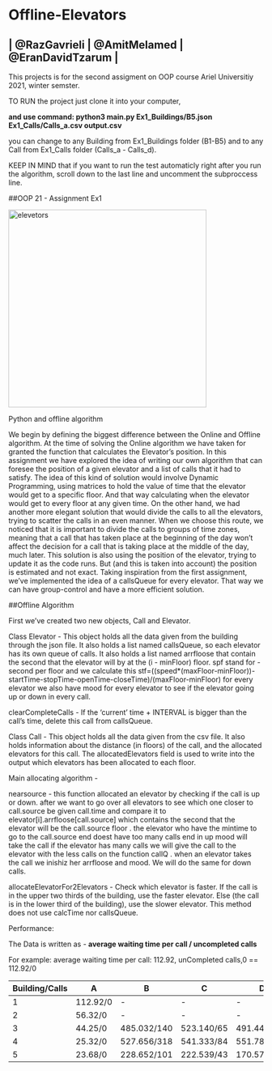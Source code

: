 ﻿# Offline-Elevators

## | @RazGavrieli | @AmitMelamed  | @EranDavidTzarum |

This projects is for the second assigment on OOP course Ariel Universitiy 2021, winter semster.

TO RUN the project just clone it into your computer,

**and use command: python3 main.py Ex1_Buildings/B5.json Ex1_Calls/Calls_a.csv output.csv**

you can change to any Building from Ex1_Buildings folder (B1-B5) and to any Call from Ex1_Calls folder (Calls_a - Calls_d).


KEEP IN MIND that if you want to run the test automaticly right after you run the algorithm, scroll down to the last line and uncomment the subproccess line.

##OOP 21 - Assignment Ex1

<img width="391" alt="elevetors" src="https://user-images.githubusercontent.com/106338500/184890118-0cb9b242-c989-4b44-b8b0-b34311d8be21.png">


Python and offline algorithm


We begin by defining the biggest difference between the Online and Offline algorithm.
At the time of solving the Online algorithm we have taken for granted the function that
calculates the Elevator’s position.
In this assignment we have explored the idea of writing our own algorithm that can foresee
the position of a given elevator and a list of calls that it had to satisfy.
The idea of this kind of solution would involve Dynamic Programming, using matrices to hold
the value of time that the elevator would get to a specific floor. And that way calculating
when the elevator would get to every floor at any given time.
On the other hand, we had another more elegant solution that would divide the calls to all
the elevators, trying to scatter the calls in an even manner. When we choose this route, we
noticed that it is important to divide the calls to groups of time zones, meaning that a call that
has taken place at the beginning of the day won’t affect the decision for a call that is taking
place at the middle of the day, much later.
This solution is also using the position of the elevator, trying to update it as the code runs.
But (and this is taken into account) the position is estimated and not exact.
Taking inspiration from the first assignment, we’ve implemented the idea of a callsQueue for
every elevator. That way we can have group-control and have a more efficient solution.


##Offline Algorithm

First we’ve created two new objects, Call and Elevator. 

Class Elevator - 
This object holds all the data given from the building through the json file.
It also holds a list named callsQueue, so each elevator has its own queue of calls. 
It also holds a list named arrfloose that contain the second that the elevator will by at the 
(i - minFloor) floor.
spf stand for - second per floor and we calculate this 
stf=((speed*(maxFloor-minFloor))-startTime-stopTime-openTime-closeTime)/(maxFloor-minFloor)
 for every elevator
we also have mood for every elevator to see if the elevator going up or down in every call.


clearCompleteCalls -
If the ‘current’ time + INTERVAL is bigger than the call’s time, 
delete this call from callsQueue.


Class Call -
This object holds all the data given from the csv file. 
It also holds information about the distance (in floors) of the call, and the allocated elevators for this call. 
The allocatedElevators field is used to write into the output which elevators has been allocated to each floor. 


Main allocating algorithm -

nearsource - this function allocated an elevator by checking if the call is up or down.
after we want to go over all elevators to see which one closer to call.source be given call.time and compare it to elevator[i].arrfloose[call.source] which contains the second that the elevator will be the call.source floor .
the elevator who have the mintime to go to the call.source end doest have too many calls
end in up mood will take the call
if the elevator has many calls we will give the call to the elevator with the less calls on the function callQ .
when an elevator takes the call we inishiz her arrfloose and mood.
We will do the same for down calls.

allocateElevatorFor2Elevators - 
Check which elevator is faster. 
If the call is in the upper two thirds of the building, use the faster elevator. 
Else (the call is in the lower third of the building), use the slower elevator. 
This method does not use calcTime nor callsQueue. 



Performance:

The Data is written as  - **average waiting time per call / uncompleted calls**

For example: average waiting time per call: 112.92,  unCompleted calls,0 == 112.92/0

| Building/Calls | A        | B           | C          | D           |
|---|----------|-------------|------------|-------------|
| 1 | 112.92/0 | -           | -          | -           |
| 2 | 56.32/0  | -           | -          | -           |
| 3 | 44.25/0  | 485.032/140 | 523.140/65 | 491.445/84  |
| 4 | 25.32/0  | 527.656/318 | 541.333/84 | 551.780/311 |
| 5 | 23.68/0  | 228.652/101 | 222.539/43 | 170.579/41  |
